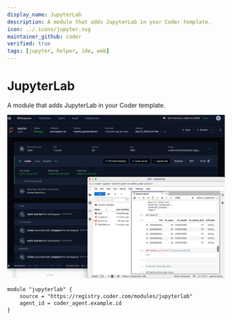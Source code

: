 ```yaml
---
display_name: JupyterLab
description: A module that adds JupyterLab in your Coder template.
icon: ../.icons/jupyter.svg
maintainer_github: coder
verified: true
tags: [jupyter, helper, ide, web]
---
```


# JupyterLab

A module that adds JupyterLab in your Coder template.

![JupyterLab](../.images/jupyterlab.webp)

```hcl
module "jupyterlab" {
    source = "https://registry.coder.com/modules/jupyterlab"
    agent_id = coder_agent.example.id
}
```

